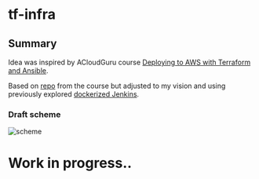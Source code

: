 # tf-infra

## Summary

Idea was inspired by ACloudGuru course [Deploying to AWS with Terraform and Ansible](https://acloud.guru/learn/8a6f598f-a41f-48ff-99a6-2c7a760b4119?_ga=2.170516256.1013769593.1602746496-2124952926.1598614771).

Based on [repo](https://github.com/linuxacademy/content-deploying-to-aws-ansible-terraform) from the course but adjusted to my vision and using previously explored [dockerized Jenkins](https://github.com/IgorMishchuk/weissbeerger-docker).

### Draft scheme

![scheme](../master/scheme.png "Scheme")

# Work in progress..
